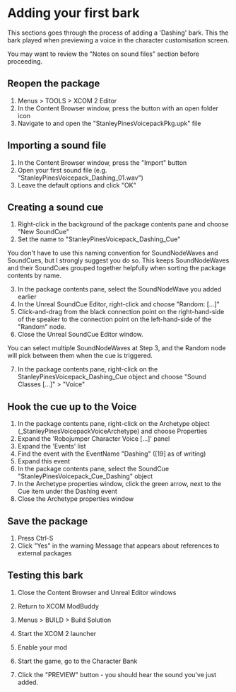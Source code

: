 # Adding your first bark

This sections goes through the process of adding a 'Dashing' bark. 
This the bark played when previewing a voice in the character customisation screen.

You may want to review the "Notes on sound files" section before proceeding.


## Reopen the package

1. Menus > TOOLS > XCOM 2 Editor
2. In the Content Browser window, press the  button with an open folder icon
3. Navigate to and open the "StanleyPinesVoicepackPkg.upk" file


## Importing a sound file

1. In the Content Browser window, press the "Import" button
2. Open your first sound file (e.g. "StanleyPinesVoicepack_Dashing_01.wav")
3. Leave the default options and click "OK"


## Creating a sound cue

1. Right-click in the background of the package contents pane and choose "New SoundCue"
2. Set the name to "StanleyPinesVoicepack_Dashing_Cue" 


You don't have to use this naming convention for SoundNodeWaves and SoundCues, but I strongly suggest you do so. 
This keeps SoundNodeWaves and their SoundCues grouped together helpfully when sorting the package contents by name.

3. In the package contents pane, select the SoundNodeWave you added earlier
4. In the Unreal SoundCue Editor, right-click and choose "Random: [...]"
5. Click-and-drag from the black connection point on the right-hand-side of the speaker 
to the connection point on the left-hand-side of the "Random" node.
6. Close the Unreal SoundCue Editor window.

You can select multiple SoundNodeWaves at Step 3, and the Random node will pick between them when the cue is triggered.

7. In the package contents pane, right-click on the StanleyPinesVoicepack_Dashing_Cue object and choose "Sound Classes [...]" > "Voice"


## Hook the cue up to the Voice

1. In the package contents pane, right-click on the Archetype object (_StanleyPinesVoicepackVoiceArchetype) and choose Properties
2. Expand the 'Robojumper Character Voice [...]' panel
3. Expand the 'Events' list
4. Find the event with the EventName "Dashing" ([19] as of writing)
5. Expand this event
6. In the package contents pane, select the SoundCue "StanleyPinesVoicepack_Cue_Dashing" object
7. In the Archetype properties window, click the green arrow, next to the Cue item under the Dashing event
8. Close the Archetype properties window


## Save the package

1. Press Ctrl-S
2. Click "Yes" in the warning Message that appears about references to external packages


## Testing this bark

1. Close the Content Browser and Unreal Editor windows
2. Return to XCOM ModBuddy
3. Menus > BUILD > Build Solution

4. Start the XCOM 2 launcher
5. Enable your mod
6. Start the game, go to the Character Bank
7. Click the "PREVIEW" button - you should hear the sound you've just added.